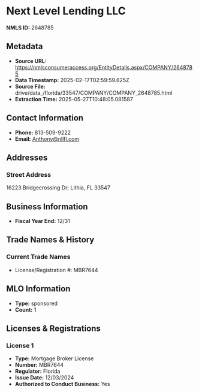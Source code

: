 # Next Level Lending LLC

**NMLS ID:** 2648785

## Metadata
- **Source URL:** https://nmlsconsumeraccess.org/EntityDetails.aspx/COMPANY/2648785
- **Data Timestamp:** 2025-02-17T02:59:59.625Z
- **Source File:** drive/data_/florida/33547/COMPANY/COMPANY_2648785.html
- **Extraction Time:** 2025-05-27T10:48:05.081587

## Contact Information
- **Phone:** 813-509-9222
- **Email:** Anthony@nllfl.com

## Addresses
### Street Address
16223 Bridgecrossing Dr; Lithia, FL 33547

## Business Information
- **Fiscal Year End:** 12/31

## Trade Names & History
### Current Trade Names
- License/Registration #: MBR7644

## MLO Information
- **Type:** sponsored
- **Count:** 1

## Licenses & Registrations

### License 1
- **Type:** Mortgage Broker License
- **Number:** MBR7644
- **Regulator:** Florida
- **Issue Date:** 12/03/2024
- **Authorized to Conduct Business:** Yes
